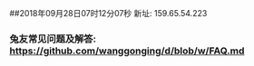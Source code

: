 ##2018年09月28日07时12分07秒 新址: 159.65.54.223
### 兔友常见问题及解答: https://github.com/wanggonging/d/blob/w/FAQ.md
